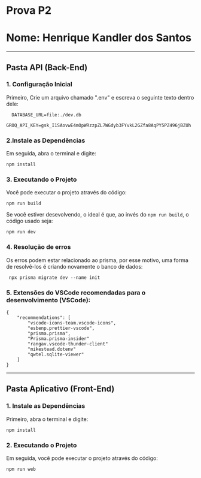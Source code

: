 # Prova P2
# Nome: Henrique Kandler dos Santos
---

## Pasta **API (Back-End)**

### 1. Configuração Inicial

Primeiro, Crie um arquivo chamado ".env" e escreva o seguinte texto dentro dele:

```
  DATABASE_URL=file:./dev.db
  GROQ_API_KEY=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
```

### 2.Instale as Dependências

Em seguida, abra o terminal e digite:

```
npm install
```

### 3. Executando o Projeto

Você pode executar o projeto através do código:

```
npm run build
```

Se você estiver desevolvendo, o ideal é que, ao invés do `npm run build`, o código usado seja:

```
npm run dev
```

### 4. Resolução de erros

Os erros podem estar relacionado ao prisma, por esse motivo, uma forma de resolvê-los é criando novamente o banco de dados:

```
 npx prisma migrate dev --name init
```

### 5. Extensões do VSCode recomendadas para o desenvolvimento (VSCode):

```
{
    "recommendations": [
        "vscode-icons-team.vscode-icons",
        "esbenp.prettier-vscode",
        "prisma.prisma",
        "Prisma.prisma-insider"
        "rangav.vscode-thunder-client"
        "mikestead.dotenv"
        "qwtel.sqlite-viewer"
    ]
}
```

---

## Pasta Aplicativo **(Front-End)**

### 1. Instale as Dependências

Primeiro, abra o terminal e digite:

```
npm install
```

### 2. Executando o Projeto

Em seguida, você pode executar o projeto através do código:

```
npm run web
```

